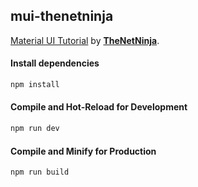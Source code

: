 ## mui-thenetninja
[Material UI Tutorial](https://www.youtube.com/playlist?list=PL4cUxeGkcC9gjxLvV4VEkZ6H6H4yWuS58) by [**TheNetNinja**](https://www.youtube.com/c/TheNetNinja).

#### Install dependencies
```sh
npm install
```

#### Compile and Hot-Reload for Development

```sh
npm run dev
```

#### Compile and Minify for Production

```sh
npm run build
